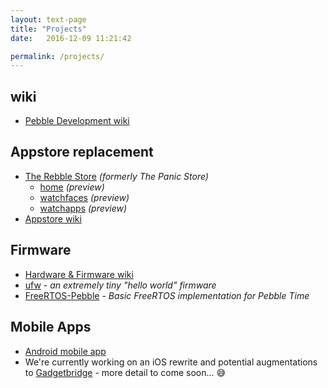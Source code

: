```yaml
---
layout: text-page
title: "Projects"
date:   2016-12-09 11:21:42

permalink: /projects/
---
```


## wiki

* [Pebble Development wiki](https://github.com/pebble-dev/wiki/wiki)

## Appstore replacement

* [The Rebble Store](https://github.com/pebble-dev/The-Panic-Store) *(formerly The Panic Store)*
	* [home](http://rebble.io/The-Panic-Store/) *(preview)*
	* [watchfaces](http://rebble.io/The-Panic-Store/app-details.html) *(preview)*
	* [watchapps](http://rebble.io/The-Panic-Store/apps.html) *(preview)*
* [Appstore wiki](https://github.com/pebble-dev/wiki/wiki/Appstore)

## Firmware

* [Hardware & Firmware wiki](https://github.com/pebble-dev/wiki/wiki/Hardware-%26-Firmware)
* [ufw](https://github.com/pebble-dev/ufw) - *an extremely tiny "hello world" firmware*
* [FreeRTOS-Pebble](https://github.com/ginge/FreeRTOS-Pebble) - *Basic FreeRTOS implementation for Pebble Time*

## Mobile Apps

* [Android mobile app](https://github.com/pebble-dev/android-store-app)
* We're currently working on an iOS rewrite and potential augmentations to [Gadgetbridge](https://github.com/Freeyourgadget/Gadgetbridge) - more detail to come soon... :sweat_smile:  
